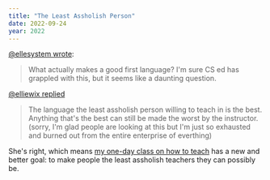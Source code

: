 ```yaml
---
title: "The Least Assholish Person"
date: 2022-09-24
year: 2022
---
```


[@ellesystem wrote](https://twitter.com/ellesystem/status/1572959575896215552):

> What actually makes a good first language?
> I'm sure CS ed has grappled with this, but it seems like a daunting question.

[@elliewix replied](https://twitter.com/elliewix/status/1573519541807857664)

> The language the least assholish person willing to teach in is the best.
> Anything that's the best can still be made the worst by the instructor. 
> (sorry, I'm glad people are looking at this
> but I'm just so exhausted and burned out from the entire enterprise of everthing)

She's right,
which means
[my one-day class on how to teach](https://drive.google.com/drive/folders/1LVcmp48Ym0c6pA9GOT6TrCa47RU1ugaV)
has a new and better goal:
to make people the least assholish teachers they can possibly be.
